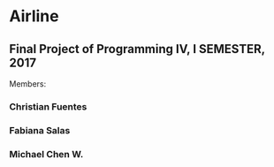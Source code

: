 # Airline
## Final Project of Programming IV, I SEMESTER, 2017
Members:
### Christian Fuentes
### Fabiana Salas
### Michael Chen W.
